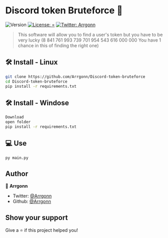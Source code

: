 # Discord token Bruteforce 👋
![Version](https://img.shields.io/badge/version-1.0.0-blue.svg?cacheSeconds=2592000)
[![License: =](https://img.shields.io/badge/License-=-yellow.svg)](#)
[![Twitter: Arrgonn](https://img.shields.io/twitter/follow/Arrgonn.svg?style=social)](https://twitter.com/Arrgonn)

> This software will allow you to find a user's token but you have to be very lucky
> (8 841 761 993 739 701 954 543 616 000 000 You have 1 chance in this of finding the right one)

## 🛠 Install - Linux

```sh
git clone https://github.com/Arrgonn/Discord-token-bruteforce
cd Discord-token-bruteforce
pip install -r requirements.txt
```

## 🛠 Install - Windose
```sh
Download
open folder
pip install -r requirements.txt
```
## 💻 Use
```sh
py main.py
```

## Author

👤 **Arrgonn**

* Twitter: [@Arrgonn](https://twitter.com/Arrgonn)
* Github: [@Arrgonn](https://github.com/Arrgonn)

## Show your support

Give a ⭐️ if this project helped you!
